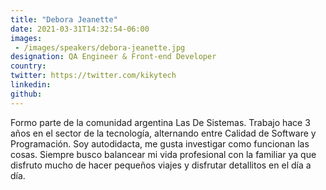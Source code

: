 ```yaml
---
title: "Debora Jeanette"
date: 2021-03-31T14:32:54-06:00
images: 
 - /images/speakers/debora-jeanette.jpg
designation: QA Engineer & Front-end Developer
country: 
twitter: https://twitter.com/kikytech
linkedin: 
github: 
---
```


Formo parte de la comunidad argentina Las De Sistemas. Trabajo hace 3 años en el sector de la tecnología, alternando entre Calidad de Software y Programación. Soy autodidacta, me gusta investigar como funcionan las cosas. Siempre busco balancear mi vida profesional con la familiar ya que disfruto mucho de hacer pequeños viajes y disfrutar detallitos en el día a día. 

